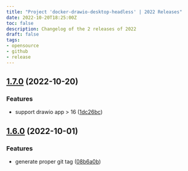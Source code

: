 ```yaml
---
title: "Project 'docker-drawio-desktop-headless' | 2022 Releases"
date: 2022-10-20T18:25:00Z
toc: false
description: Changelog of the 2 releases of 2022
draft: false
tags:
- opensource
- github
- release
---
```

## [1.7.0](https://github.com/rlespinasse/docker-drawio-desktop-headless/compare/v1.6.0...v1.7.0) (2022-10-20)


### Features

* support drawio app > 16 ([1dc26bc](https://github.com/rlespinasse/docker-drawio-desktop-headless/commit/1dc26bc6d8de1d85ff37220486a2d95e8b93f2f1))



## [1.6.0](https://github.com/rlespinasse/docker-drawio-desktop-headless/compare/v1.5.0...v1.6.0) (2022-10-01)


### Features

* generate proper git tag ([08b6a0b](https://github.com/rlespinasse/docker-drawio-desktop-headless/commit/08b6a0b8de52336f46904c408e49ba0ccfe66473))



